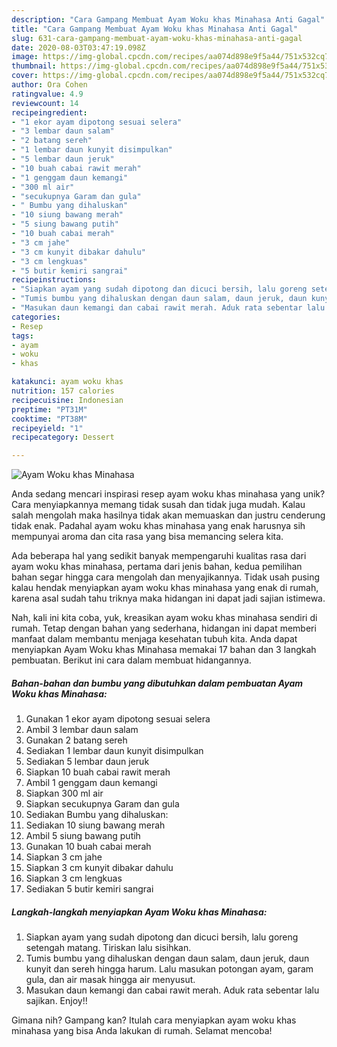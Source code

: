 ```yaml
---
description: "Cara Gampang Membuat Ayam Woku khas Minahasa Anti Gagal"
title: "Cara Gampang Membuat Ayam Woku khas Minahasa Anti Gagal"
slug: 631-cara-gampang-membuat-ayam-woku-khas-minahasa-anti-gagal
date: 2020-08-03T03:47:19.098Z
image: https://img-global.cpcdn.com/recipes/aa074d898e9f5a44/751x532cq70/ayam-woku-khas-minahasa-foto-resep-utama.jpg
thumbnail: https://img-global.cpcdn.com/recipes/aa074d898e9f5a44/751x532cq70/ayam-woku-khas-minahasa-foto-resep-utama.jpg
cover: https://img-global.cpcdn.com/recipes/aa074d898e9f5a44/751x532cq70/ayam-woku-khas-minahasa-foto-resep-utama.jpg
author: Ora Cohen
ratingvalue: 4.9
reviewcount: 14
recipeingredient:
- "1 ekor ayam dipotong sesuai selera"
- "3 lembar daun salam"
- "2 batang sereh"
- "1 lembar daun kunyit disimpulkan"
- "5 lembar daun jeruk"
- "10 buah cabai rawit merah"
- "1 genggam daun kemangi"
- "300 ml air"
- "secukupnya Garam dan gula"
- " Bumbu yang dihaluskan"
- "10 siung bawang merah"
- "5 siung bawang putih"
- "10 buah cabai merah"
- "3 cm jahe"
- "3 cm kunyit dibakar dahulu"
- "3 cm lengkuas"
- "5 butir kemiri sangrai"
recipeinstructions:
- "Siapkan ayam yang sudah dipotong dan dicuci bersih, lalu goreng setengah matang. Tiriskan lalu sisihkan."
- "Tumis bumbu yang dihaluskan dengan daun salam, daun jeruk, daun kunyit dan sereh hingga harum. Lalu masukan potongan ayam, garam gula, dan air masak hingga air menyusut."
- "Masukan daun kemangi dan cabai rawit merah. Aduk rata sebentar lalu sajikan. Enjoy!!"
categories:
- Resep
tags:
- ayam
- woku
- khas

katakunci: ayam woku khas 
nutrition: 157 calories
recipecuisine: Indonesian
preptime: "PT31M"
cooktime: "PT38M"
recipeyield: "1"
recipecategory: Dessert

---
```



![Ayam Woku khas Minahasa](https://img-global.cpcdn.com/recipes/aa074d898e9f5a44/751x532cq70/ayam-woku-khas-minahasa-foto-resep-utama.jpg)

Anda sedang mencari inspirasi resep ayam woku khas minahasa yang unik? Cara menyiapkannya memang tidak susah dan tidak juga mudah. Kalau salah mengolah maka hasilnya tidak akan memuaskan dan justru cenderung tidak enak. Padahal ayam woku khas minahasa yang enak harusnya sih mempunyai aroma dan cita rasa yang bisa memancing selera kita.



Ada beberapa hal yang sedikit banyak mempengaruhi kualitas rasa dari ayam woku khas minahasa, pertama dari jenis bahan, kedua pemilihan bahan segar hingga cara mengolah dan menyajikannya. Tidak usah pusing kalau hendak menyiapkan ayam woku khas minahasa yang enak di rumah, karena asal sudah tahu triknya maka hidangan ini dapat jadi sajian istimewa.


Nah, kali ini kita coba, yuk, kreasikan ayam woku khas minahasa sendiri di rumah. Tetap dengan bahan yang sederhana, hidangan ini dapat memberi manfaat dalam membantu menjaga kesehatan tubuh kita. Anda dapat menyiapkan Ayam Woku khas Minahasa memakai 17 bahan dan 3 langkah pembuatan. Berikut ini cara dalam membuat hidangannya.

<!--inarticleads1-->

##### Bahan-bahan dan bumbu yang dibutuhkan dalam pembuatan Ayam Woku khas Minahasa:

1. Gunakan 1 ekor ayam dipotong sesuai selera
1. Ambil 3 lembar daun salam
1. Gunakan 2 batang sereh
1. Sediakan 1 lembar daun kunyit disimpulkan
1. Sediakan 5 lembar daun jeruk
1. Siapkan 10 buah cabai rawit merah
1. Ambil 1 genggam daun kemangi
1. Siapkan 300 ml air
1. Siapkan secukupnya Garam dan gula
1. Sediakan  Bumbu yang dihaluskan:
1. Sediakan 10 siung bawang merah
1. Ambil 5 siung bawang putih
1. Gunakan 10 buah cabai merah
1. Siapkan 3 cm jahe
1. Siapkan 3 cm kunyit dibakar dahulu
1. Siapkan 3 cm lengkuas
1. Sediakan 5 butir kemiri sangrai




<!--inarticleads2-->

##### Langkah-langkah menyiapkan Ayam Woku khas Minahasa:

1. Siapkan ayam yang sudah dipotong dan dicuci bersih, lalu goreng setengah matang. Tiriskan lalu sisihkan.
1. Tumis bumbu yang dihaluskan dengan daun salam, daun jeruk, daun kunyit dan sereh hingga harum. Lalu masukan potongan ayam, garam gula, dan air masak hingga air menyusut.
1. Masukan daun kemangi dan cabai rawit merah. Aduk rata sebentar lalu sajikan. Enjoy!!




Gimana nih? Gampang kan? Itulah cara menyiapkan ayam woku khas minahasa yang bisa Anda lakukan di rumah. Selamat mencoba!
